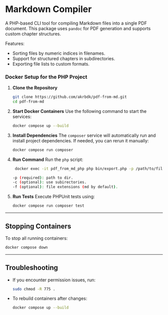 # Markdown Compiler

A PHP-based CLI tool for compiling Markdown files into a single PDF document. This package uses `pandoc` for PDF generation and supports custom chapter structures.

Features:

- Sorting files by numeric indices in filenames.
- Support for structured chapters in subdirectories.
- Exporting file lists to custom formats.

### Docker Setup for the PHP Project

1. **Clone the Repository**
   ```bash
   git clone https://github.com/akrbdk/pdf-from-md.git
   cd pdf-from-md
   ```

2. **Start Docker Containers**
   Use the following command to start the services:
   ```bash
   docker compose up --build
   ```

3. **Install Dependencies**
   The `composer` service will automatically run and install project dependencies. If needed, you can rerun it manually:
   ```bash
   docker compose run composer
   ```

5. **Run Command**
   Run the `php` script:
   ```bash
    docker exec -it pdf_from_md_php php bin/export.php -p /path/to/files -c -f md
   
   -p (required): path to dir.
   -c (optional): use subirectories.
   -f (optional): file extensions (md by default).
   ```

6. **Run Tests**
   Execute PHPUnit tests using:
   ```bash
   docker compose run composer test
   ```

---

## Stopping Containers

To stop all running containers:
```bash
docker compose down
```

---

## Troubleshooting

- If you encounter permission issues, run:
  ```bash
  sudo chmod -R 775 .
  ```
- To rebuild containers after changes:
  ```bash
  docker compose up --build
  ```